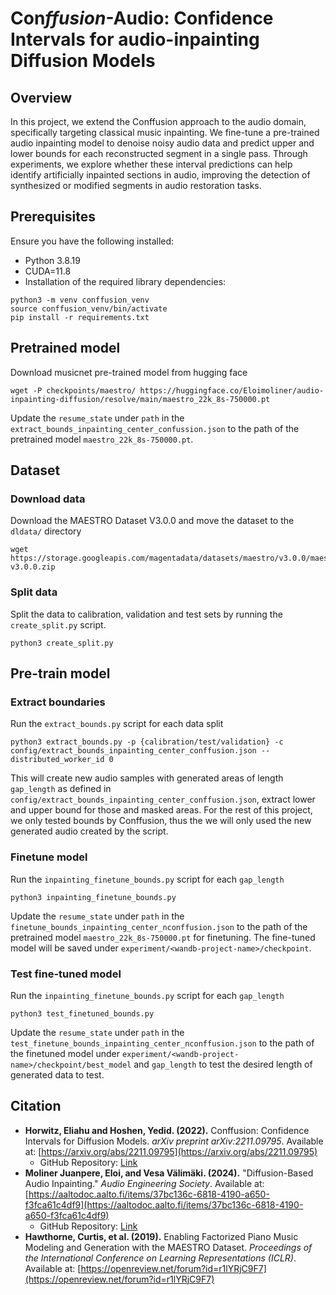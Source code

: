 # Con*ffusion*-Audio: Confidence Intervals for audio-inpainting Diffusion Models

## Overview

In this project, we extend the Conffusion approach to the audio domain, specifically targeting classical music inpainting. We fine-tune a pre-trained audio inpainting model to denoise noisy audio data and predict upper and lower bounds for each reconstructed segment in a single pass. Through experiments, we explore whether these interval predictions can help identify artificially inpainted sections in audio, improving the detection of synthesized or modified segments in audio restoration tasks.

## Prerequisites

Ensure you have the following installed:
- Python 3.8.19
- CUDA=11.8
- Installation of the required library dependencies:
```angular2html
python3 -m venv conffusion_venv
source conffusion_venv/bin/activate
pip install -r requirements.txt
```

## Pretrained model
Download musicnet pre-trained model from hugging face
```angular2html
wget -P checkpoints/maestro/ https://huggingface.co/Eloimoliner/audio-inpainting-diffusion/resolve/main/maestro_22k_8s-750000.pt
```
Update the `resume_state` under `path` in the `extract_bounds_inpainting_center_confussion.json` to the path of the pretrained model `maestro_22k_8s-750000.pt`.
## Dataset
### Download data
Download the MAESTRO Dataset V3.0.0 and move the dataset to the `dldata/` directory
```angular2html
wget https://storage.googleapis.com/magentadata/datasets/maestro/v3.0.0/maestro-v3.0.0.zip
```
### Split data
Split the data to calibration, validation and test sets by running the `create_split.py` script.
```angular2html
python3 create_split.py
```

## Pre-train model
### Extract boundaries
Run the `extract_bounds.py` script for each data split
```angular2html
python3 extract_bounds.py -p {calibration/test/validation} -c config/extract_bounds_inpainting_center_conffusion.json --distributed_worker_id 0
```
This will create new audio samples with generated areas of length `gap_length` as defined in `config/extract_bounds_inpainting_center_conffusion.json`, extract lower and upper bound for those and masked areas.
For the rest of this project, we only tested bounds by Conffusion, thus the we will only used the new generated audio created by the script.

### Finetune model
Run the `inpainting_finetune_bounds.py` script for each `gap_length`
```angular2html
python3 inpainting_finetune_bounds.py
```
Update the `resume_state` under `path` in the `finetune_bounds_inpainting_center_nconffusion.json` to the path of the pretrained model `maestro_22k_8s-750000.pt`
for finetuning.
The fine-tuned model will be saved under `experiment/<wandb-project-name>/checkpoint`.

### Test fine-tuned model
Run the `inpainting_finetune_bounds.py` script for each `gap_length`
```angular2html
python3 test_finetuned_bounds.py
```
Update the `resume_state` under `path` in the `test_finetune_bounds_inpainting_center_nconffusion.json` to the path of the finetuned model under `experiment/<wandb-project-name>/checkpoint/best_model`
and `gap_length` to test the desired length of generated data to test.

## Citation

- **Horwitz, Eliahu and Hoshen, Yedid. (2022).** Conffusion: Confidence Intervals for Diffusion Models. *arXiv preprint arXiv:2211.09795*. Available at: [https://arxiv.org/abs/2211.09795](https://arxiv.org/abs/2211.09795)
  - GitHub Repository: [Link](https://github.com/eliahuhorwitz/Conffusion)
- **Moliner Juanpere, Eloi, and Vesa Välimäki. (2024).** "Diffusion-Based Audio Inpainting." *Audio Engineering Society*. Available at: [https://aaltodoc.aalto.fi/items/37bc136c-6818-4190-a650-f3fca61c4df9](https://aaltodoc.aalto.fi/items/37bc136c-6818-4190-a650-f3fca61c4df9)
  - GitHub Repository: [Link](https://github.com/eloimoliner/audio-inpainting-diffusion)
- **Hawthorne, Curtis, et al. (2019).** Enabling Factorized Piano Music Modeling and Generation with the MAESTRO Dataset. *Proceedings of the International Conference on Learning Representations (ICLR)*. Available at: [https://openreview.net/forum?id=r1lYRjC9F7](https://openreview.net/forum?id=r1lYRjC9F7)
